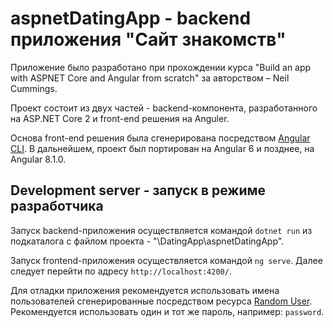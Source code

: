 # aspnetDatingApp - backend приложения "Сайт знакомств"

Приложение было разработано при прохождении курса "Build an app with ASPNET Core and Angular from scratch" за авторством  – Neil Cummings.

Проект состоит из двух частей - backend-компонента, разработанного на ASP.NET Core 2 и front-end решения на Anguler.

Основа front-end решения была сгенерирована посредством [Angular CLI](https://github.com/angular/angular-cli). В дальнейшем, проект был портирован на Angular 6 и позднее, на Angular 8.1.0.

## Development server - запуск в режиме разработчика

Запуск backend-приложения осуществляется командой `dotnet run` из подкаталога с файлом проекта - "\DatingApp\aspnetDatingApp".

Запуск frontend-приложения осуществляется командой `ng serve`. Далее следует перейти по адресу `http://localhost:4200/`.

Для отладки приложения рекомендуется использовать имена пользователей сгенерированные посредством ресурса [Random User](https://randomuser.me/). Рекомендуется использовать один и тот же пароль, например: `password`.

